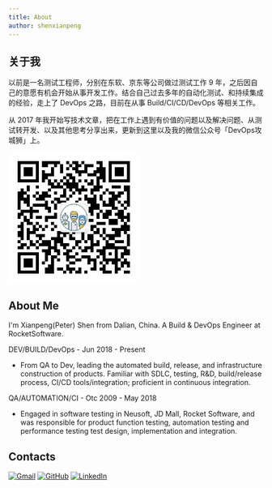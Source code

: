 ```yaml
---
title: About
author: shenxianpeng
---
```


## 关于我

以前是一名测试工程师，分别在东软、京东等公司做过测试工作 9 年，之后因自己的意愿有机会开始从事开发工作。结合自己过去多年的自动化测试、和持续集成的经验，走上了 DevOps 之路，目前在从事 Build/CI/CD/DevOps 等相关工作。

从 2017 年我开始写技术文章，把在工作上遇到有价值的问题以及解决问题、从测试转开发、以及其他思考分享出来，更新到这里以及我的微信公众号「DevOps攻城狮」上。

![欢迎扫码关注](index/qrcode.jpg) 

## About Me

I'm Xianpeng(Peter) Shen from Dalian, China. A Build & DevOps Engineer at RocketSoftware.

DEV/BUILD/DevOps - Jun 2018 - Present

* From QA to Dev, leading the automated build, release, and infrastructure construction of products. Familiar with SDLC, testing, R&D, build/release process, CI/CD tools/integration; proficient in continuous integration.

QA/AUTOMATION/CI - Otc 2009 - May 2018

* Engaged in software testing in Neusoft, JD Mall, Rocket Software, and was responsible for product function testing, automation testing and performance testing test design, implementation and integration.

## Contacts

<p align="left">
  <a href="mailto:xianpeng.shen@gmail.com"><img alt="Gmail" title="Gmail" height="32" width="32" src="https://raw.githubusercontent.com/shenxianpeng/shenxianpeng/master/assets/gmail.svg"></a>
  <a href="https://github.com/shenxianpeng"><img alt="GitHub" title="GitHub" height="32" width="32" src="https://raw.githubusercontent.com/shenxianpeng/shenxianpeng/master/assets/github.svg"></a>
  <a href="https://linkedin.com/in/xianpeng-shen"><img alt="LinkedIn" title="LinkedIn" height="32" width="32" src="https://raw.githubusercontent.com/shenxianpeng/shenxianpeng/master/assets/linkedin.svg"></a>
</p>



